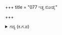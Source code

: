 +++
title = "077 ಇತ್ತ ನೋಡೈ"

+++

<details><summary>ಗದ್ಯ (ಕ.ಗ.ಪ) </summary>

77. 'ಸ್ವಾಮಿಕಾರ್ಯಕ್ಕಾಗಿ ದೇಹವನ್ನೇ ಕೊಟ್ಟವನು ಇವನು. ಯುದ್ಧರಂಗದಲ್ಲಿ ಪ್ರಾಣಬಿಟ್ಟವನು ಇವನು. ಭೂದಾನ, ಕನ್ಯಾದಾನ, ಗೋದಾನಗಳನ್ನು ಮಾಡಿದವನು ಇವನು. ಸತ್ಪುತ್ರನನ್ನು ಪಡೆದವನು ಇವನು. ಗೋಬ್ರಾಹ್ಮಣ ರಕ್ಷಣೆಗಾಗಿ ಪ್ರಾಣತೆತ್ತವನು ಇವನು. ಉತ್ತಮವಾದ ಈ ರಾಜಗೃಹಗಳಲ್ಲಿರುವರನ್ನೆಲ್ಲ ನೋಡು, ಎಂದನು.
</details>
